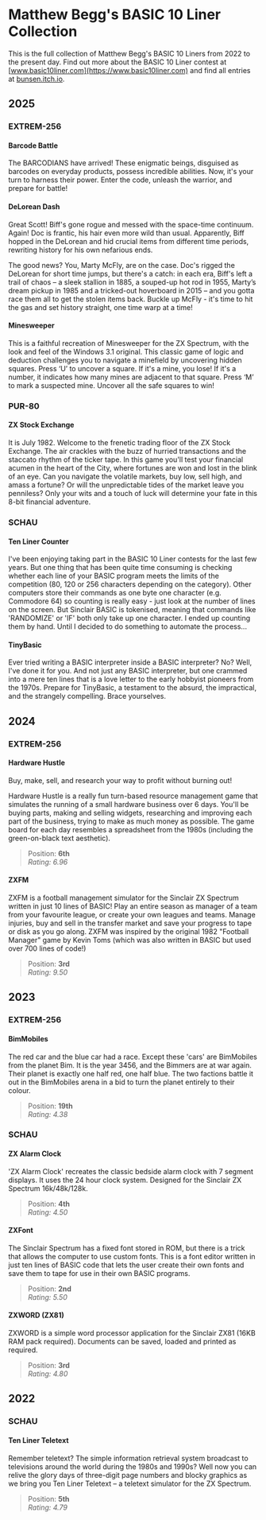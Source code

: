 # Matthew Begg's BASIC 10 Liner Collection
This is the full collection of Matthew Begg's BASIC 10 Liners from 2022 to the present day. Find out more about the BASIC 10 Liner contest at [www.basic10liner.com](https://www.basic10liner.com) and find all entries at [bunsen.itch.io](https://bunsen.itch.io).
## 2025
### EXTREM-256
#### Barcode Battle
The BARCODIANS have arrived!  These enigmatic beings, disguised as barcodes on everyday products, possess incredible abilities. Now, it's your turn to harness their power. Enter the code, unleash the warrior, and prepare for battle!
#### DeLorean Dash
Great Scott! Biff's gone rogue and messed with the space-time continuum. Again! Doc is frantic, his hair even more wild than usual. Apparently, Biff hopped in the DeLorean and hid crucial items from different time periods, rewriting history for his own nefarious ends. 

The good news? You, Marty McFly, are on the case. Doc's rigged the DeLorean for short time jumps, but there's a catch: in each era, Biff's left a trail of chaos – a sleek stallion in 1885, a souped-up hot rod in 1955, Marty’s dream pickup in 1985 and a tricked-out hoverboard in 2015 – and you gotta race them all to get the stolen items back. Buckle up McFly - it's time to hit the gas and set history straight, one time warp at a time!
#### Minesweeper
This is a faithful recreation of Minesweeper for the ZX Spectrum, with the look and feel of the Windows 3.1 original. This classic game of logic and deduction challenges you to navigate a minefield by uncovering hidden squares. Press ‘U’ to uncover a square. If it's a mine, you lose! If it's a number, it indicates how many mines are adjacent to that square. Press ‘M’ to mark a suspected mine. Uncover all the safe squares to win!
### PUR-80
#### ZX Stock Exchange
It is July 1982. Welcome to the frenetic trading floor of the ZX Stock Exchange. The air crackles with the buzz of hurried transactions and the staccato rhythm of the ticker tape. In this game you'll test your financial acumen in the heart of the City, where fortunes are won and lost in the blink of an eye. Can you navigate the volatile markets, buy low, sell high, and amass a fortune? Or will the unpredictable tides of the market leave you penniless? Only your wits and a touch of luck will determine your fate in this 8-bit financial adventure.
### SCHAU
#### Ten Liner Counter
I've been enjoying taking part in the BASIC 10 Liner contests for the last few years. But one thing that has been quite time consuming is checking whether each line of your BASIC program meets the limits of the competition (80, 120 or 256 characters depending on the category). Other computers store their commands as one byte one character (e.g. Commodore 64) so counting is really easy - just look at the number of lines on the screen. But Sinclair BASIC is tokenised, meaning that commands like 'RANDOMIZE' or 'IF' both only take up one character. I ended up counting them by hand. Until I decided to do something to automate the process...
#### TinyBasic
Ever tried writing a BASIC interpreter inside a BASIC interpreter? No? Well, I've done it for you. And not just any BASIC interpreter, but one crammed into a mere ten lines that is a love letter to the early hobbyist pioneers from the 1970s. Prepare for TinyBasic, a testament to the absurd, the impractical, and the strangely compelling. Brace yourselves.
## 2024
### EXTREM-256
#### Hardware Hustle
Buy, make, sell, and research your way to profit without burning out!

Hardware Hustle is a really fun turn-based resource management game that simulates the running of a small hardware business over 6 days. You'll be buying parts, making and selling widgets, researching and improving each part of the business, trying to make as much money as possible. The game board for each day resembles a spreadsheet from the 1980s (including the green-on-black text aesthetic).
>Position: **6th**  
>_Rating: 6.96_
#### ZXFM
ZXFM is a football management simulator for the Sinclair ZX Spectrum written in just 10 lines of BASIC! Play an entire season as manager of a team from your favourite league, or create your own leagues and teams. Manage injuries, buy and sell in the transfer market and save your progress to tape or disk as you go along. ZXFM was inspired by the original 1982 "Football Manager" game by Kevin Toms (which was also written in BASIC but used over 700 lines of code!)
>Position: **3rd**  
>_Rating: 9.50_
## 2023
### EXTREM-256
#### BimMobiles
The red car and the blue car had a race. Except these 'cars' are BimMobiles from the planet Bim. It is the year 3456, and the Bimmers are at war again. Their planet is exactly one half red, one half blue. The two factions battle it out in the BimMobiles arena in a bid to turn the planet entirely to their colour. 
>Position: **19th**  
>_Rating: 4.38_
### SCHAU
#### ZX Alarm Clock
'ZX Alarm Clock' recreates the classic bedside alarm clock with 7 segment displays. It uses the 24 hour clock system. Designed for the Sinclair ZX Spectrum 16k/48k/128k.
>Position: **4th**  
>_Rating: 4.50_
#### ZXFont
The Sinclair Spectrum has a fixed font stored in ROM, but there is a trick that allows the computer to use custom fonts. This is a font editor written in just ten lines of BASIC code that lets the user create their own fonts and save them to tape for use in their own BASIC programs.
>Position: **2nd**  
>_Rating: 5.50_
#### ZXWORD (ZX81)
ZXWORD is a simple word processor application for the Sinclair ZX81 (16KB RAM pack required). Documents can be saved, loaded and printed as required.
>Position: **3rd**  
>_Rating: 4.80_
## 2022
### SCHAU
#### Ten Liner Teletext
Remember teletext? The simple information retrieval system broadcast to televisions around the
world during the 1980s and 1990s? Well now you can relive the glory days of three-digit page
numbers and blocky graphics as we bring you Ten Liner Teletext – a teletext simulator for the ZX
Spectrum. 
>Position: **5th**  
>_Rating: 4.79_



